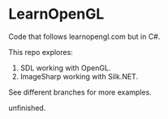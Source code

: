 # LearnOpenGL

Code that follows learnopengl.com but in C#.

This repo explores:
1. SDL working with OpenGL.
2. ImageSharp working with Silk.NET.

See different branches for more examples.

unfinished.
